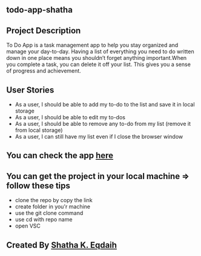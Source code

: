 ## todo-app-shatha

## Project Description 
To Do App is a task management app to help you stay organized and manage your day-to-day.
Having a list of everything you need to do written down in one place means you shouldn’t forget anything important.When you complete a task, you can delete it off your list. This gives you a sense of progress and achievement.

## User Stories
- As a user, I should be able to add my to-do to the list and save it in local storage
- As a user, I should be able to edit my to-dos
- As a user, I should be able to remove any to-do from my list (remove it from local storage)
- As a user, I can still have my list even if I close the browser window

## You can check the app [here](https://gsg-cf05.github.io/todo-app-shatha/)

## You can get the project in your local machine => follow these tips 
- clone the repo by copy the link 
- create folder in you'r machine 
- use the git clone command 
- use cd with repo name 
- open VSC 


## Created By [Shatha K. Eqdaih](https://github.com/shathakh)